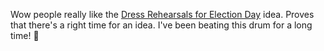 Wow people really like the <a href="https://twitter.com/davewiner/status/1223625244486852608">Dress Rehearsals for Election Day</a> idea. Proves that there's a right time for an idea. I've been beating this drum for a long time! :heartbeat:
